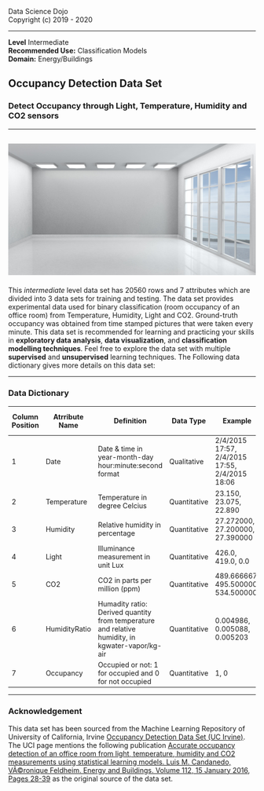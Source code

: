 Data Science Dojo <br/>
Copyright (c) 2019 - 2020

---

**Level** Intermediate <br/>
**Recommended Use:** Classification Models<br/>
**Domain:** Energy/Buildings<br/> 

## Occupancy Detection Data Set 

### Detect Occupancy through Light, Temperature, Humidity and CO2 sensors


---
![](OccupancyDetection_hover.jpg)
---

This *intermediate* level data set has 20560 rows and 7 attributes which are divided into 3 data sets for training and testing.
The data set provides experimental data used for binary classification (room occupancy of an office room) from Temperature, Humidity, Light and CO2. 
Ground-truth occupancy was obtained from time stamped pictures that were taken every minute.
This data set is recommended for learning and practicing your skills in **exploratory data analysis**, **data visualization**, and **classification modelling techniques**. 
Feel free to explore the data set with multiple **supervised** and **unsupervised** learning techniques. 
The Following data dictionary gives more details on this data set:

---

### Data Dictionary 

| Column   Position 	| Atrribute Name 	| Definition                                                                                           	| Data Type    	| Example                                        	| % Null Ratios 	|
|-------------------	|----------------	|------------------------------------------------------------------------------------------------------	|--------------	|------------------------------------------------	|---------------	|
| 1                 	| Date           	| Date & time in year-month-day hour:minute:second format                                              	| Qualitative  	| 2/4/2015 17:57, 2/4/2015 17:55, 2/4/2015 18:06		 	| 0             	|
| 2                 	| Temperature    	| Temperature in degree Celcius                                                                        	| Quantitative 	| 23.150, 23.075, 22.890                         	| 0             	|
| 3                 	| Humidity       	| Relative humidity in percentage                                                                      	| Quantitative 	| 27.272000, 27.200000, 27.390000                	| 0             	|
| 4                 	| Light          	| Illuminance measurement in unit Lux                                                                  	| Quantitative 	| 426.0, 419.0, 0.0	                              	| 0             	|
| 5                 	| CO2            	| CO2 in parts per million (ppm)                                                                       	| Quantitative 	| 489.666667,   495.500000, 534.500000           	| 0             	|
| 6                 	| HumidityRatio  	| Humadity ratio:  Derived quantity from temperature and   relative humidity, in kgwater-vapor/kg-air  	| Quantitative 	| 0.004986, 0.005088, 0.005203                   	| 0             	|
| 7                 	| Occupancy      	| Occupied or not: 1 for occupied and 0 for not occupied                                               	| Quantitative 	| 1, 0                                           	| 0             	|


---

### Acknowledgement


This data set has been sourced from the Machine Learning Repository of University of California, Irvine [Occupancy Detection Data Set (UC Irvine)](https://archive.ics.uci.edu/ml/datasets/Occupancy+Detection+#). The UCI page mentions the following publication [Accurate occupancy detection of an office room from light, temperature, humidity and CO2 measurements using statistical learning models. Luis M. Candanedo, VÃ©ronique Feldheim. Energy and Buildings. Volume 112, 15 January 2016, Pages 28-39](https://www.researchgate.net/profile/Luis_Candanedo_Ibarra/publication/285627413_Accurate_occupancy_detection_of_an_office_room_from_light_temperature_humidity_and_CO2_measurements_using_statistical_learning_models/links/5b1d843ea6fdcca67b690c28/Accurate-occupancy-detection-of-an-office-room-from-light-temperature-humidity-and-CO2-measurements-using-statistical-learning-models.pdf?origin=publication_detail) as the original source of the data set.  